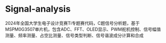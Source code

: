 # Signal-analysis
2024年全国大学生电子设计竞赛Ti专题赛代码，C题信号分析题，基于MSPM0G3507单片机，包含ADC、FFT、OLED显示、PWM舵机控制、信号幅值测量、频率测量、占空比测量、信号类型判断、信号谐波成分计算和合成

